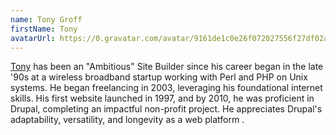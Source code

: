 ```yaml
---
name: Tony Groff
firstName: Tony
avatarUrl: https://0.gravatar.com/avatar/9161de1c0e26f072027556f27df02a3f6abba5693bf6f6585e10b23d7e92182e?size=128
---
```


[Tony](https://www.drupal.org/u/rowbotony) has been an "Ambitious" Site Builder since his career began in the late '90s at a wireless broadband startup working with Perl and PHP on Unix systems. He began freelancing in 2003, leveraging his foundational internet skills. His first website launched in 1997, and by 2010, he was proficient in Drupal, completing an impactful non-profit project. He appreciates Drupal's adaptability, versatility, and longevity as a web platform .
